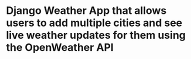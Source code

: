 # Django Weather App that allows users to add multiple cities and see live weather updates for them using the OpenWeather API

